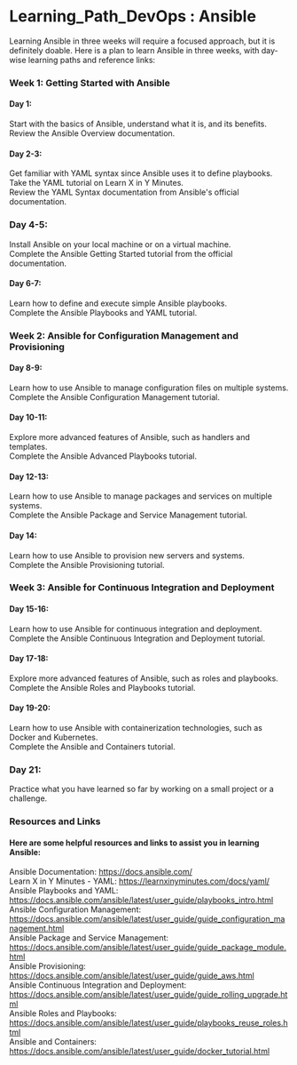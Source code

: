# Learning_Path_DevOps : Ansible

Learning Ansible in three weeks will require a focused approach, but it is definitely doable. Here is a plan to learn Ansible in three weeks, with day-wise learning paths and reference links:

### Week 1: Getting Started with Ansible

#### Day 1:
Start with the basics of Ansible, understand what it is, and its benefits.<br>
Review the Ansible Overview documentation.<br>

#### Day 2-3:
Get familiar with YAML syntax since Ansible uses it to define playbooks.<br>
Take the YAML tutorial on Learn X in Y Minutes.<br>
Review the YAML Syntax documentation from Ansible's official documentation.<br>

### Day 4-5:
Install Ansible on your local machine or on a virtual machine.<br>
Complete the Ansible Getting Started tutorial from the official documentation.<br>

#### Day 6-7:
Learn how to define and execute simple Ansible playbooks.<br>
Complete the Ansible Playbooks and YAML tutorial.<br>

### Week 2: Ansible for Configuration Management and Provisioning

#### Day 8-9:
Learn how to use Ansible to manage configuration files on multiple systems.<br>
Complete the Ansible Configuration Management tutorial.<br>

#### Day 10-11:
Explore more advanced features of Ansible, such as handlers and templates.<br>
Complete the Ansible Advanced Playbooks tutorial.<br>

#### Day 12-13:
Learn how to use Ansible to manage packages and services on multiple systems.<br>
Complete the Ansible Package and Service Management tutorial.<br>

#### Day 14:
Learn how to use Ansible to provision new servers and systems.<br>
Complete the Ansible Provisioning tutorial.<br>

### Week 3: Ansible for Continuous Integration and Deployment

#### Day 15-16:
Learn how to use Ansible for continuous integration and deployment.<br>
Complete the Ansible Continuous Integration and Deployment tutorial.<br>

#### Day 17-18:
Explore more advanced features of Ansible, such as roles and playbooks.<br>
Complete the Ansible Roles and Playbooks tutorial.<br>

#### Day 19-20:
Learn how to use Ansible with containerization technologies, such as Docker and Kubernetes.<br>
Complete the Ansible and Containers tutorial.<br>

### Day 21:
Practice what you have learned so far by working on a small project or a challenge.<br>

### Resources and Links

#### Here are some helpful resources and links to assist you in learning Ansible:

Ansible Documentation: https://docs.ansible.com/<br>
Learn X in Y Minutes - YAML: https://learnxinyminutes.com/docs/yaml/<br>
Ansible Playbooks and YAML: https://docs.ansible.com/ansible/latest/user_guide/playbooks_intro.html<br>
Ansible Configuration Management: https://docs.ansible.com/ansible/latest/user_guide/guide_configuration_management.html<br>
Ansible Package and Service Management: https://docs.ansible.com/ansible/latest/user_guide/guide_package_module.html<br>
Ansible Provisioning: https://docs.ansible.com/ansible/latest/user_guide/guide_aws.html<br>
Ansible Continuous Integration and Deployment: https://docs.ansible.com/ansible/latest/user_guide/guide_rolling_upgrade.html<br>
Ansible Roles and Playbooks: https://docs.ansible.com/ansible/latest/user_guide/playbooks_reuse_roles.html<br>
Ansible and Containers: https://docs.ansible.com/ansible/latest/user_guide/docker_tutorial.html<br>



